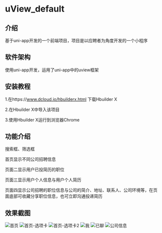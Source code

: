 # uView_default

## 介绍

基于uni-app开发的一个前端项目，项目是以应聘者为角度开发的一个小程序

## 软件架构

使用uni-app开发，运用了uni-app中的uview框架

## 安装教程

1.在https://www.dcloud.io/hbuilderx.html 下载Hbuilder X

2.在Hbuilder X中导入该项目

3.使用Hbuilder X运行到浏览器Chrome

## 功能介绍

搜索框、筛选框

首页显示不同公司招聘信息

页面二显示用户已投简历的职位

页面三显示用户个人信息与用户个人简历

页面四显示公司招聘的职位信息与公司的简介、地址、联系人、公司环境等，在页面底部可收藏分享职位信息，也可立即沟通投递简历

## 效果截图

![首页](https://user-images.githubusercontent.com/130549040/231963163-f799a881-dc95-44b2-99fa-827b7c1abc20.PNG)
![首页-选项卡](https://user-images.githubusercontent.com/130549040/231963186-0cbecfa2-7f6c-438a-b990-e45fec307366.PNG)
![首页-选项卡2](https://user-images.githubusercontent.com/130549040/231963205-214997b0-69e9-4415-8a6a-695ee7baaff3.PNG)
![我](https://user-images.githubusercontent.com/130549040/231963258-21b3bfd7-9edc-47c6-a8ef-5d46919cb987.PNG)
![已聊](https://user-images.githubusercontent.com/130549040/231963293-15f7b1dd-132c-4cf2-bb6a-f0a5f4b5d89c.PNG)
![公司信息](https://user-images.githubusercontent.com/130549040/231993922-2c24eefc-a354-44fa-b579-e6181889a9c7.PNG)

